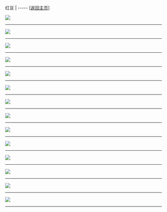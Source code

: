 
红豆   | ----- [[返回主页](mainMd.md)]

![](../02_ad/红豆/hongDou_01.jpg)

---
![](../02_ad/红豆/hongDou_02.jpg)

---
![](../02_ad/红豆/hongDou_03.jpg)

---
![](../02_ad/红豆/hongDou_04.jpg)

---
![](../02_ad/红豆/hongDou_05.jpg)

---
![](../02_ad/红豆/hongDou_06.jpg)

---
![](../02_ad/红豆/hongDou_07.jpg)

---
![](../02_ad/红豆/hongDou_08.jpg)

---
![](../02_ad/红豆/hongDou_09.jpg)

---
![](../02_ad/红豆/hongDou_10.jpg)

---
![](../02_ad/红豆/hongDou_11.jpg)

---
![](../02_ad/红豆/hongDou_12.jpg)

---
![](../02_ad/红豆/hongDou_13.jpg)

---
![](../02_ad/红豆/hongDou_14.jpg)

---
